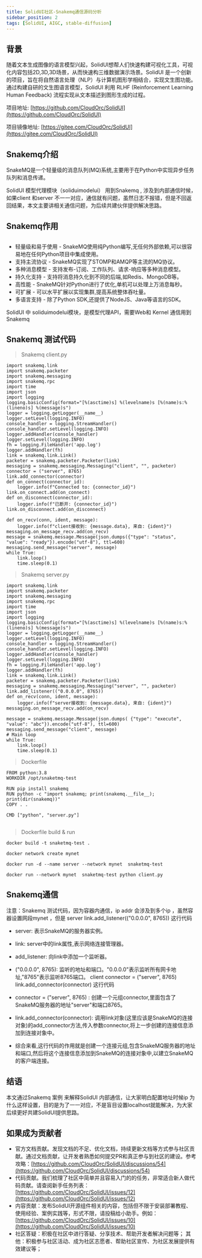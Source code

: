 ```yaml
---
title: SolidUI社区-Snakemq通信源码分析
sidebar_position: 2
tags: [SolidUI, AIGC, stable-diffusion]
---
```


## 背景

随着文本生成图像的语言模型兴起，SolidUI想帮人们快速构建可视化工具，可视化内容包括2D,3D,3D场景，从而快速构三维数据演示场景。SolidUI 是一个创新的项目，旨在将自然语言处理（NLP）与计算机图形学相结合，实现文生图功能。通过构建自研的文生图语言模型，SolidUI 利用 RLHF (Reinforcement Learning Human Feedback) 流程实现从文本描述到图形生成的过程。

项目地址: [https://github.com/CloudOrc/SolidUI](https://github.com/CloudOrc/SolidUI)

项目镜像地址: [https://gitee.com/CloudOrc/SolidUI](https://gitee.com/CloudOrc/SolidUI)

## Snakemq介绍

SnakeMQ是一个轻量级的消息队列(MQ)系统,主要用于在Python中实现异步任务队列和消息传递。

SolidUI 模型代理模块（soliduimodelui） 用到Snakemq , 涉及到内部通信时候，如果client 和server 不一一对应，通信就有问题，虽然日志不报错，但是不回返回结果，本文主要讲相关通信问题，为后续共建伙伴提供解决思路。

## Snakemq作用

## 
* 轻量级和易于使用 - SnakeMQ使用纯Python编写,无任何外部依赖,可以很容易地在任何Python项目中集成使用。
* 支持主流协议 - SnakeMQ实现了STOMP和AMQP等主流的MQ协议。
* 多种消息模型 - 支持发布-订阅、工作队列、请求-响应等多种消息模型。
* 持久化支持 - 支持将消息持久化到不同的后端,如Redis、MongoDB等。
* 高性能 - SnakeMQ针对Python进行了优化,单机可以处理上万消息每秒。
* 可扩展 - 可以水平扩展以实现集群,提高系统整体吞吐量。
* 多语言支持 - 除了Python SDK,还提供了NodeJS、Java等语言的SDK。

SolidUI 中 soliduimodelui模块，是模型代理API，需要Web和 Kernel 通信用到Snakemq 

## Snakemq 测试代码

>Snakemq client.py
```plain
import snakemq.link
import snakemq.packeter
import snakemq.messaging
import snakemq.rpc
import time
import json
import logging
logging.basicConfig(format="[%(asctime)s] %(levelname)s [%(name)s:%(lineno)s] %(message)s")
logger = logging.getLogger(__name__)
logger.setLevel(logging.INFO)
console_handler = logging.StreamHandler()
console_handler.setLevel(logging.INFO)
logger.addHandler(console_handler)
logger.setLevel(logging.INFO)
fh = logging.FileHandler('app.log')
logger.addHandler(fh)
link = snakemq.link.Link()
packeter = snakemq.packeter.Packeter(link)
messaging = snakemq.messaging.Messaging("client", "", packeter)
connector = ("server", 8765)
link.add_connector(connector)
def on_connect(connector_id):
    logger.info(f"Connected to: {connector_id}")
link.on_connect.add(on_connect)
def on_disconnect(connector_id):
    logger.info(f"已断开: {connector_id}")
link.on_disconnect.add(on_disconnect)

def on_recv(conn, ident, message):
    logger.info(f"client接收到: {message.data}, 来自: {ident}")
messaging.on_message_recv.add(on_recv)
message = snakemq.message.Message(json.dumps({"type": "status", "value": "ready"}).encode("utf-8"), ttl=600)
messaging.send_message("server", message)
while True:
    link.loop()
    time.sleep(0.1)
```


>Snakemq server.py
```plain
import snakemq.link
import snakemq.packeter
import snakemq.messaging
import snakemq.rpc
import time
import json
import logging
logging.basicConfig(format="[%(asctime)s] %(levelname)s [%(name)s:%(lineno)s] %(message)s")
logger = logging.getLogger(__name__)
logger.setLevel(logging.INFO)
console_handler = logging.StreamHandler()
console_handler.setLevel(logging.INFO)
logger.addHandler(console_handler)
logger.setLevel(logging.INFO)
fh = logging.FileHandler('app.log')
logger.addHandler(fh)
link = snakemq.link.Link()
packeter = snakemq.packeter.Packeter(link)
messaging = snakemq.messaging.Messaging("server", "", packeter)
link.add_listener(("0.0.0.0", 8765))
def on_recv(conn, ident, message):
    logger.info(f"server接收到: {message.data}, 来自: {ident}")
messaging.on_message_recv.add(on_recv)

message = snakemq.message.Message(json.dumps( {"type": "execute", "value": "abc"}).encode("utf-8"), ttl=600)
messaging.send_message("client", message)
# Main loop
while True:
    link.loop()
    time.sleep(0.1)
```


>Dockerfile
```plain
FROM python:3.8
WORKDIR /opt/snaketmq-test

RUN pip install snakemq
RUN python -c "import snakemq; print(snakemq.__file__); print(dir(snakemq))"
COPY . .

CMD ["python", "server.py"]
```

## 
>Dockerfile  build & run
```plain
docker build -t snaketmq-test . 

docker network create mynet

docker run -d --name server --network mynet  snaketmq-test

docker run --network mynet  snaketmq-test python client.py
```



## Snakemq通信

注意：Snakemq 测试代码，因为容器内通信，ip addr 会涉及到多个ip ，虽然容器设置网段mynet ，但是 server  link.add_listener(("0.0.0.0", 8765))  这行代码 

* server: 表示SnakeMQ的服务器实例。
* link: server中的link属性,表示网络连接管理器。
* add_listener: 向link中添加一个监听器。
* ("0.0.0.0", 8765): 监听的地址和端口。"0.0.0.0"表示监听所有网卡地址,"8765"表示监听8765端口。
client  connector = ("server", 8765)  link.add_connector(connector) 这行代码

* connector = ("server", 8765) : 创建一个元组connector,里面包含了SnakeMQ服务器的地址"server"和端口8765。
* link.add_connector(connector): 调用link对象(这里应该是SnakeMQ的连接对象)的add_connector方法,传入参数connector,将上一步创建的连接信息添加到连接对象中。
* 综合来看,这行代码的作用就是创建一个连接元组,包含SnakeMQ服务器的地址和端口,然后将这个连接信息添加到SnakeMQ的连接对象中,以建立SnakeMQ的客户端连接。
## 结语

本文通过Snakemq 案例 来解释SolidUI 内部通信，让大家明白配置地址时候ip 为什么这样设置，目的是为了一一对应，不是盲目设置localhost就能解决，为大家后续更好共建SolidUI提供思路。



## 如果成为贡献者

* 官方文档贡献。发现文档的不足、优化文档，持续更新文档等方式参与社区贡献。通过文档贡献，让开发者熟悉如何提交PR和真正参与到社区的建设。参考攻略：[https://github.com/CloudOrc/SolidUI/discussions/54](https://github.com/CloudOrc/SolidUI/discussions/54)
* 代码贡献。我们梳理了社区中简单并且容易入门的的任务，非常适合新人做代码贡献。请查阅新手任务列表：[https://github.com/CloudOrc/SolidUI/issues/12](https://github.com/CloudOrc/SolidUI/issues/12)
* 内容贡献：发布SolidUI开源组件相关的内容，包括但不限于安装部署教程、使用经验、案例实践等，形式不限，请投稿给小助手。例如：[https://github.com/CloudOrc/SolidUI/issues/10](https://github.com/CloudOrc/SolidUI/issues/10)
* 社区答疑：积极在社区中进行答疑、分享技术、帮助开发者解决问题等；
其他：积极参与社区活动、成为社区志愿者、帮助社区宣传、为社区发展提供有效建议等；


